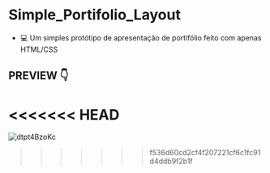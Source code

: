 # Simple_Portifolio_Layout

- 💻 Um simples protótipo de apresentação de portifólio feito com apenas HTML/CSS

## PREVIEW 👇
<<<<<<< HEAD
=======

![dtpt4BzoKc](https://user-images.githubusercontent.com/80642632/143502870-bc4746c8-e90c-4b85-9f99-e2542eded152.gif)
>>>>>>> f536d60cd2cf4f207221cf6c1fc91d4ddb9f2b1f
